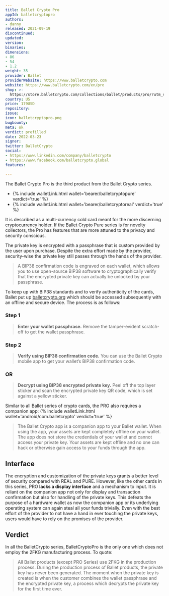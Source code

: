 ```yaml
---
title: Ballet Crypto Pro
appId: balletcryptopro
authors:
- danny
released: 2021-09-19
discontinued: 
updated: 
version: 
binaries: 
dimensions:
- 86
- 54
- 1.2
weight: 35
provider: Ballet
providerWebsite: https://www.balletcrypto.com
website: https://www.balletcrypto.com/en/pro
shop: >-
  https://store.balletcrypto.com/collections/ballet/products/pro/?utm_source=OfficialWebsite&utm_medium=referral&utm_campaign=productpage
country: US
price: 179USD
repository: 
issue: 
icon: balletcryptopro.png
bugbounty: 
meta: ok
verdict: prefilled
date: 2022-03-23
signer: 
twitter: BalletCrypto
social:
- https://www.linkedin.com/company/balletcrypto
- https://www.facebook.com/balletcrypto.global
features: 

---
```


The Ballet Crypto Pro is the third product from the Ballet Crypto series. 

- {% include walletLink.html wallet='bearer/balletcryptopure' verdict='true' %}
- {% include walletLink.html wallet='bearer/balletcryptoreal' verdict='true' %}

It is described as a multi-currency cold card meant for the more discerning cryptocurrency holder. If the Ballet Crypto Pure series is for novelty collectors, the Pro has features that are more attuned to the privacy and security conscious. 

The private key is encrypted with a passphrase that is custom provided by the user upon purchase. Despite the extra effort made by the provider, security-wise the private key still passes through the hands of the provider.

> A BIP38 confirmation code is engraved on each wallet, which allows you to use open-source BIP38 software to cryptographically verify that the encrypted private key can actually be unlocked by your passphrase. 

To keep up with BIP38 standards and to verify authenticity of the cards, Ballet put up [balletcrypto.org](https://balletcrypto.org) which should be accessed subsequently with an offline and secure device. The process is as follows:

### Step 1

> **Enter your wallet passphrase.** Remove the tamper-evident scratch-off to get the wallet passphrase.

### Step 2

> **Verify using BIP38 confirmation code.** You can use the Ballet Crypto mobile app to get your wallet’s BIP38 confirmation code.

### OR

> **Decrypt using BIP38 encrypted private key.** Peel off the top layer sticker and scan the encrypted private key QR code, which is set against a yellow sticker.

Similar to all Ballet series of crypto cards, the PRO also requires a companion app: {% include walletLink.html wallet='android/com.balletcrypto' verdict='true' %}

> The Ballet Crypto app is a companion app to your Ballet wallet. When using the app, your assets are kept completely offline on your wallet. The app does not store the credentials of your wallet and cannot access your private key. Your assets are kept offline and no one can hack or otherwise gain access to your funds through the app.

## Interface

The encryption and customization of the private keys grants a better level of security compared with REAL and PURE. However, like the other cards in this series, PRO **lacks a display interface** and a mechanism to input. It is reliant on the companion app not only for display and transaction confirmation but also for handling of the private keys. This defeats the purpose of a hardware wallet as now the companion app or its underlying operating system can again steal all your funds trivially. Even with the best effort of the provider to not have a hand in ever touching the private keys, users would have to rely on the promises of the provider. 

## Verdict

In all the BalletCrypto series, BalletCryptoPro is the only one which does not employ the 2FKG manufacturing process. To quote:

> All Ballet products (except PRO Series) use 2FKG in the production process. During the production process of Ballet products, the private key has never been generated. The moment when the private key is created is when the customer combines the wallet passphrase and the encrypted private key, a process which decrypts the private key for the first time ever. 
